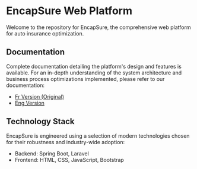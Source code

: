 # EncapSure Web Platform

Welcome to the repository for EncapSure, the comprehensive web platform for auto insurance optimization. 

## Documentation

Complete documentation detailing the platform's design and features is available. For an in-depth understanding of the system architecture and business process optimizations implemented, please refer to our documentation:

- [Fr Version (Original)](https://drive.google.com/file/d/1eCceOH3-dfLCNZC7gTcL2Dz9FpezRwUz/view?usp=sharing)
- [Eng Version]([https://drive.google.com/file/d/1eCceOH3-dfLCNZC7gTcL2Dz9FpezRwUz/view?usp=sharing](https://drive.google.com/file/d/1CKA2oCiTcxye6yBEsilzNM6XNg62Qyp2/view?usp=sharing))


## Technology Stack

EncapSure is engineered using a selection of modern technologies chosen for their robustness and industry-wide adoption:

- Backend: Spring Boot, Laravel
- Frontend: HTML, CSS, JavaScript, Bootstrap


